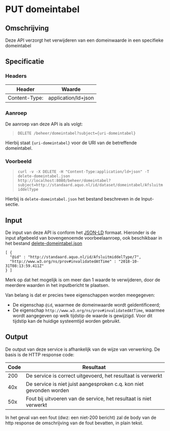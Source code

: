# PUT domeintabel

## Omschrijving
Deze API verzorgt het verwijderen van een domeinwaarde in een specifieke domeintabel

## Specificatie

### Headers

|Header|Waarde|
|------|------|
|Content-Type:|application/ld+json|

### Aanroep
De aanroep van deze API is als volgt:

> `DELETE /beheer/domeintabel?subject={uri-domeintabel}`

Hierbij staat `{uri-domeintabel}` voor de URI van de betreffende domeintabel.

### Voorbeeld

> `curl -v -X DELETE -H "Content-Type:application/ld+json" -T delete-domeintabel.json http://localhost:8080/beheer/domeintabel?subject=http://standaard.aquo.nl/id/dataset/domeintabel/AfsluitmiddelType`

Hierbij is `delete-domeintabel.json` het bestand beschreven in de Input-sectie.

## Input
De input van deze API is conform het [JSON-LD](https://json-ld.org) formaat. Hieronder is de input afgebeeld van bovengenoemde voorbeelaanroep, ook beschikbaar in het bestand [delete-domeintabel.json](delete-domeintabel.json)

    [ {
      "@id" : "http://standaard.aquo.nl/id/AfsluitmiddelType/7",
      "http://www.w3.org/ns/prov#invalidatedAtTime" : "2018-10-31T08:13:59.411Z"
    } ]

Merk op dat het mogelijk is om meer dan 1 waarde te verwijderen, door de meerdere waarden in het inputbericht te plaatsen.

Van belang is dat er precies twee eigenschappen worden meegegeven:

* De eigenschap `@id`, waarmee de domeinwaarde wordt geïdentificeerd;
* De eigenschap `http://www.w3.org/ns/prov#invalidatedAtTime`, waarmee wordt aangegeven op welk tijdstip de waarde is gewijzigd. Voor dit tijdstip kan de huidige systeemtijd worden gebruikt.

## Output
De output van deze service is afhankelijk van de wijze van verwerking. De basis is de HTTP response code:

|Code|Resultaat|
|----|---------|
|200|De service is correct uitgevoerd, het resultaat is verwerkt|
|40x|De service is niet juist aangesproken c.q. kon niet gevonden worden|
|50x|Fout bij uitvoeren van de service, het resultaat is niet verwerkt|

In het geval van een fout (dwz: een niet-200 bericht) zal de body van de http response de omschrijving van de fout bevatten, in plain tekst.
